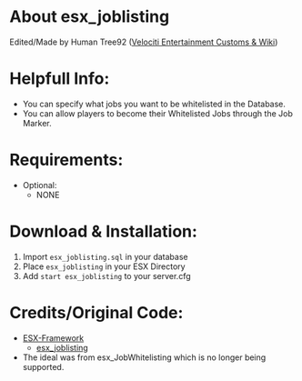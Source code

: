 # About esx_joblisting
Edited/Made by Human Tree92 ([Velociti Entertainment Customs & Wiki]( http://www.velocitientertainment.com/customs/ ))

# Helpfull Info:
* You can specify what jobs you want to be whitelisted in the Database.
* You can allow players to become their Whitelisted Jobs through the Job Marker.

# Requirements:
* Optional:
  * NONE

# Download & Installation:
1) Import `esx_joblisting.sql` in your database
2) Place `esx_joblisting` in your ESX Directory
3) Add `start esx_joblisting` to your server.cfg

# Credits/Original Code:
* [ESX-Framework]( https://github.com/esx-framework )
  * [esx_joblisting]( https://github.com/esx-framework/esx-legacy/tree/main/%5Besx_addons%5D/esx_joblisting )
* The ideal was from esx_JobWhitelisting which is no longer being supported.
